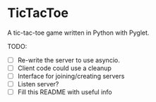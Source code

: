 # TicTacToe
A tic-tac-toe game written in Python with Pyglet.

TODO:

- [ ] Re-write the server to use asyncio.
- [ ] Client code could use a cleanup
- [ ] Interface for joining/creating servers
- [ ] Listen server?
- [ ] Fill this README with useful info
